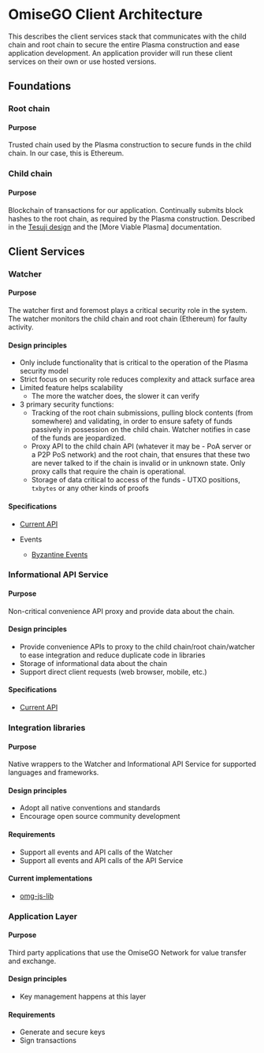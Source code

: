 # OmiseGO Client Architecture

This describes the client services stack that communicates with the child chain and root chain to secure the entire Plasma construction and ease application development. An application provider will run these client services on their own or use hosted versions.

## Foundations

### Root chain

#### Purpose

Trusted chain used by the Plasma construction to secure funds in the child chain. In our case, this is Ethereum.

### Child chain

#### Purpose

Blockchain of transactions for our application. Continually submits block hashes to the root chain, as required by the Plasma construction. Described in the [Tesuji design](tesuji_blockchain_design.md) and the [More Viable Plasma] documentation.

## Client Services

### Watcher

#### Purpose

The watcher first and foremost plays a critical security role in the system. The watcher monitors the child chain and root chain (Ethereum) for faulty activity.

#### Design principles

- Only include functionality that is critical to the operation of the Plasma security model
- Strict focus on security role reduces complexity and attack surface area
- Limited feature helps scalability
  - The more the watcher does, the slower it can verify
- 3 primary security functions:
  - Tracking of the root chain submissions, pulling block contents (from somewhere) and validating, in order to ensure safety of funds passively in possession on the child chain. Watcher notifies in case of the funds are jeopardized.
  - Proxy API to the child chain API (whatever it may be - PoA server or a P2P PoS network) and the root chain, that ensures that these two are never talked to if the chain is invalid or in unknown state. Only proxy calls that require the chain is operational.
  - Storage of data critical to access of the funds - UTXO positions, `txbytes` or any other kinds of proofs

#### Specifications

- [Current API](https://developer.omisego.co/elixir-omg/docs-ui/?url=0.2/security_critical_api_specs.yaml)

- Events
  - [Byzantine Events](https://github.com/omisego/elixir-omg/blob/master/docs/api_specs/status_events_specs.md#byzantine-events)

### Informational API Service

#### Purpose

Non-critical convenience API proxy and provide data about the chain.

#### Design principles

- Provide convenience APIs to proxy to the child chain/root chain/watcher to ease integration and reduce duplicate code in libraries
- Storage of informational data about the chain
- Support direct client requests (web browser, mobile, etc.)

#### Specifications

- [Current API](https://developer.omisego.co/elixir-omg/docs-ui/?url=0.2/info_api_specs.yaml)

### Integration libraries

#### Purpose

Native wrappers to the Watcher and Informational API Service for supported languages and frameworks.

#### Design principles

- Adopt all native conventions and standards
- Encourage open source community development

#### Requirements

- Support all events and API calls of the Watcher
- Support all events and API calls of the API Service

#### Current implementations

- [omg-js-lib](https://github.com/omisego/omg-js)


### Application Layer

#### Purpose

Third party applications that use the OmiseGO Network for value transfer and exchange.

#### Design principles

- Key management happens at this layer

#### Requirements

- Generate and secure keys
- Sign transactions
